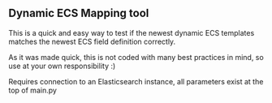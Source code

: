 ## Dynamic ECS Mapping tool

This is a quick and easy way to test if the newest dynamic ECS templates matches the newest ECS field definition correctly.

As it was made quick, this is not coded with many best practices in mind, so use at your own responsibility :)

Requires connection to an Elasticsearch instance, all parameters exist at the top of main.py